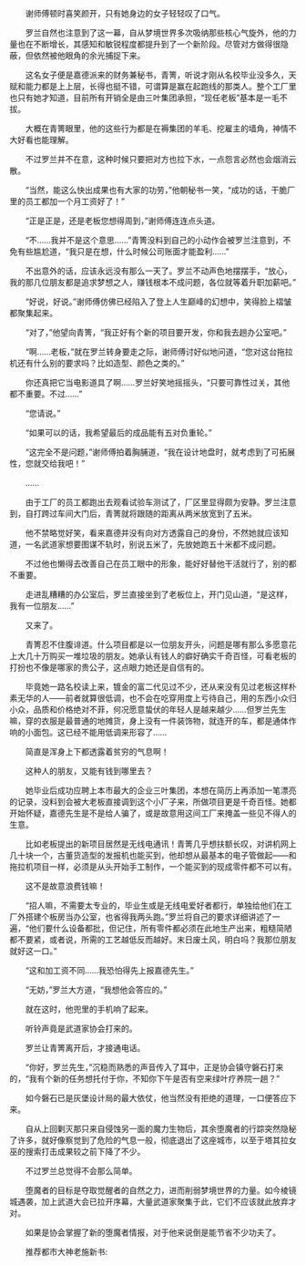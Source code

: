 　　谢师傅顿时喜笑颜开，只有她身边的女子轻轻叹了口气。

　　罗兰自然也注意到了这一幕，自从梦境世界多次吸纳那些核心气旋外，他的力量也在不断增长，其感知和敏锐程度都提升到了一个新阶段。尽管对方做得很隐蔽，但依然被他眼角的余光捕捉下来。

　　这名女子便是嘉德派来的财务兼秘书，青箐，听说才刚从名校毕业没多久，天赋和能力都是上上层，长得也挺不错，可谓算是赢在起跑线的那类人。整个工厂里也只有她才知道，目前所有开销全是由三叶集团承担，“现任老板”基本是一毛不拔。

　　大概在青箐眼里，他的这些行为都是在褥集团的羊毛、挖雇主的墙角，神情不大好看也能理解。

　　不过罗兰并不在意，这种时候只要把对方也拉下水，一点怨言必然也会烟消云散。

　　“当然，能这么快出成果也有大家的功劳，”他朝秘书一笑，“成功的话，干脆厂里的员工都加一个月工资好了！”

　　“正是正是，还是老板您想得周到，”谢师傅连连点头道。

　　“不……我并不是这个意思……”青箐没料到自己的小动作会被罗兰注意到，不免有些尴尬道，“我只是在想，什么时候公司账面才能盈利……”

　　不出意外的话，应该永远没有那么一天了。罗兰不动声色地摆摆手，“放心，我的那几位朋友都是追求梦想之人，赚钱根本不成问题，各位就等着升职加薪吧。”

　　“好说，好说。”谢师傅仿佛已经陷入了登上人生巅峰的幻想中，笑得脸上褶皱都聚集起来。

　　“对了，”他望向青箐，“我正好有个新的项目要开发，你和我去趟办公室吧。”

　　“啊……老板，”就在罗兰转身要走之际，谢师傅讨好似地问道，“您对这台拖拉机还有什么别的要求吗？比如造型、颜色之类的。”

　　你还真把它当电影道具了啊……罗兰好笑地摇摇头，“只要可靠性过关，其他都不重要。不过……”

　　“您请说。”

　　“如果可以的话，我希望最后的成品能有五对负重轮。”

　　“这完全不是问题，”谢师傅拍着胸脯道，“我在设计地盘时，就考虑到了可拓展性，您就交给我吧！”

　　……

　　由于工厂的员工都跑出去观看试验车测试了，厂区里显得颇为安静。罗兰注意到，自打跨过车间大门后，青箐就将跟随的距离从两米放宽到了五米。

　　他不禁略觉好笑，看来嘉德并没有向对方透露自己的身份，不然她就应该知道，一名武道家想要图谋不轨时，别说五米了，先放她跑五十米都不成问题。

　　不过他也懒得去改善自己在员工眼中的形象，能好好替他干活就行了，别的都不重要。

　　走进乱糟糟的办公室后，罗兰直接坐到了老板位上，开门见山道，“是这样，我有一位朋友……”

　　又来了。

　　青箐忍不住腹诽道。什么项目都是以一位朋友开头，问题是哪有那么多愿意花上大几十万购买一堆垃圾的朋友。她承认有钱人的癖好确实千奇百怪，可看老板的打扮也不像是哪家的贵公子，这点眼力她还是自信有的。

　　毕竟她一路名校读上来，镀金的富二代见过不少，还从来没有见过老板这样朴素无华的人——前者就算很低调，也不会在吃穿用度上亏待自己，用的东西小众归小众，品质和价格绝对不菲，何况愿意蛰伏的年轻人是越来越少……但罗兰先生嘛，穿的衣服是最普通的地摊货，身上没有一件装饰物，就连开的车，都是通体作响的小面包。这已经不能用低调来形容了……

　　简直是浑身上下都透露着贫穷的气息啊！

　　这种人的朋友，又能有钱到哪里去？

　　她毕业后成功应聘上本市最大的企业三叶集团，本想在简历上再添加一笔漂亮的记录，没料到会被大老板直接调到这个小厂子来，所做项目更是千奇百怪。她都开始怀疑，嘉德先生是不是给人骗了，或是故意用这间工厂来掩盖一些见不得人的生意。

　　比如老板提出的新项目居然是无线电通讯！青箐几乎想扶额长叹，对讲机网上几十块一个，古董货造型的发报机也能买到，他却想从最基本的电子管做起——和拖拉机项目一样，必须是从头开始手工制作，一个能买到的现成零件都不可以有。

　　这不是故意浪费钱嘛！

　　“招人嘛，不需要太专业的，毕业生或是无线电爱好者都行，单独给他们在工厂外搭建个板房当办公室，也省得我两头跑。”罗兰将自己的要求详细讲述了一遍，“他们要什么设备都批，但记住，所有零件都必须在此地生产出来，粗糙简陋都不要紧，或者说，所需的工艺越低反而越好。末日废土风，明白吗？我那位朋友就好这一口。”

　　“这和加工资不同……我恐怕得先上报嘉德先生。”

　　“无妨，”罗兰大方道，“我想他会答应的。”

　　就在这时，他兜里的手机响了起来。

　　听铃声竟是武道家协会打来的。

　　罗兰让青箐离开后，才接通电话。

　　“你好，罗兰先生，”沉稳而熟悉的声音传入了耳中，正是协会镇守磐石打来的，“我有个新的任务想托付于你，不知你下午是否有空来绿叶疗养院一趟？”

　　如今磐石已是灰堡设计局的最大依仗，他当然没有拒绝的道理，一口便答应下来。

　　自从上回剿灭那只来自侵蚀另一面的魔力生物后，其余堕魔者的行踪突然隐秘了许多，就好像察觉到了危险的气息一般，彻底退出了这座城市，以至于塔其拉女巫的搜索打击成果较之前下降了不少。

　　不过罗兰总觉得不会那么简单。

　　堕魔者的目标是夺取觉醒者的自然之力，进而削弱梦境世界的力量。如今棱镜城遇袭，加上武道大会已拉开序幕，大量武道家聚集于此，它们不应该就此放弃才对。

　　如果是协会掌握了新的堕魔者情报，对于他来说倒是能节省不少功夫了。

　　推荐都市大神老施新书:
